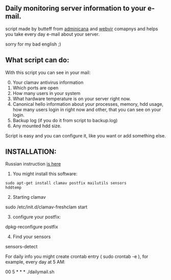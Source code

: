<h2>Daily monitoring server information to your e-mail.</h2>

script made by butteff from <a href="http://adminicana.ru/en.html">adminicana</a> and <a href="http://webvir.ru">webvir</a> comapnys and helps you take every day e-mail about your server.

sorry for my bad english ;)

<h2>What script can do:</h2>

With this script you can see in your mail:

0. Your clamav antivirus information 
1. Which ports are open
2. How many users in your system
3. What hardware temperature is on your server right now.
4. Canonical hello information about your processes, memory, hdd usage, how many users login in right now and other, that you can see on your login.
5. Backup log (if you do it from script to backup.log)
6. Any mounted hdd size.

Script is easy and you can configure it, like you want or add something else.

<h2>INSTALLATION:</h2>

Russian instruction <a href="http://linuxstar.ru/poluchenie-informacii-o-sisteme-ezhednevno-na-pochtu-v-ubuntu-server.html">is here</a> 


1. You might install this software:

<code>sudo apt-get install clamav postfix mailutils sensors hddtemp</code>

2. Starting clamav

sudo /etc/init.d/clamav-freshclam start

3. configure your postfix:

dpkg-reconfigure postfix

4. Find your sensors

sensors-detect



For daily info you might create crontab entry ( sudo crontab -e ), for example, every day at 5 AM:

00 5 * * * ./dailymail.sh




